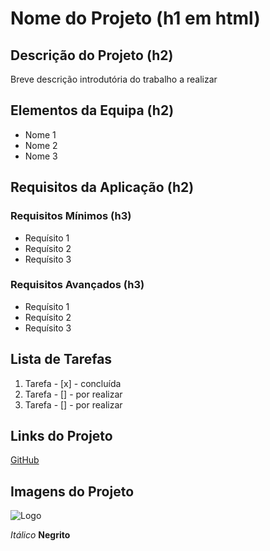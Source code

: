 # Nome do Projeto (h1 em html)

## Descrição do Projeto (h2)
Breve descrição introdutória do trabalho a realizar

## Elementos da Equipa (h2)
* Nome 1
* Nome 2 
* Nome 3

## Requisitos da Aplicação (h2)
### Requisitos Mínimos (h3)
* Requísito 1
* Requísito 2
* Requísito 3

### Requisitos Avançados (h3)
* Requísito 1
* Requísito 2
* Requísito 3

## Lista de Tarefas
1. Tarefa - [x] - concluída
2. Tarefa - [] - por realizar
3. Tarefa - [] - por realizar

## Links do Projeto
[GitHub](https://github.com/)

## Imagens do Projeto
![Logo](https://www.google.com/url?sa=i&url=https%3A%2F%2Ftenor.com%2Fview%2Fpeepo-juice-spin-pepojuicespin-juice-spin-peepo-spin-gif-19719206&psig=AOvVaw0MqvlRmZQhkLhOqEtcVGJd&ust=1616065584264000&source=images&cd=vfe&ved=0CAIQjRxqFwoTCKjD7sqXt-8CFQAAAAAdAAAAABAD)


*Itálico*
**Negrito**
